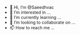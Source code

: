 - 👋 Hi, I’m @Saeedhvac
- 👀 I’m interested in ...
- 🌱 I’m currently learning ...
- 💞️ I’m looking to collaborate on ...
- 📫 How to reach me ...

<!---
Saeedhvac/Saeedhvac is a ✨ special ✨ repository because its `README.md` (this file) appears on your GitHub profile.
You can click the Preview link to take a look at your changes.
--->
